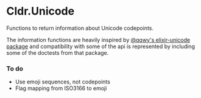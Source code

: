 # Cldr.Unicode

Functions to return information about Unicode codepoints.

The information functions are heavily inspired by [@qqwy's elixir-unicode package](https://github.com/Qqwy/elixir-unicode) and compatibility with some of the api is represented by including some of the doctests from that package.


### To do
* Use emoji sequences, not codepoints
* Flag mapping from ISO3166 to emoji


